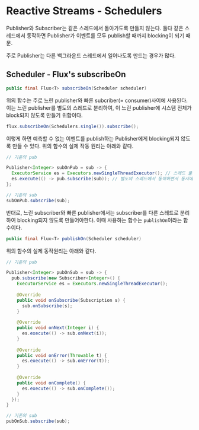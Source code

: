 # Reactive Streams - Schedulers

Publisher와 Subscriber는 같은 스레드에서 돌아가도록 만들지 않는다.
둘다 같은 스레드에서 동작하면 Publisher가 이벤트를 모두 publish할 때까지 blocking이 되기 때문.

주로 Publisher는 다른 백그라운드 스레드에서 일어나도록 만드는 경우가 많다.

## Scheduler - Flux's subscribeOn
```java
public final Flux<T> subscribeOn(Scheduler scheduler)
```

위의 함수는 주로 느린 publisher와 빠른 subcriber(= consumer)사이에 사용된다. 
이는 느린 publisher를 별도의 스레드로 분리하여, 이 느린 publisher에 시스템 전체가 block되지 않도록 만들기 위함이다.

```java
flux.subscribeOn(Schedulers.single()).subscribe();
```

이렇게 하면 예측할 수 없는 이벤트를 publish하는 Publisher에게 blocking되지 않도록 만들 수 있다.
위의 함수의 실제 작동 원리는 아래와 같다.

```java
// 기존의 pub

Publisher<Integer> subOnPub = sub -> {
  ExecutorService es = Executors.newSingleThreadExecutor(); // 스레드 풀의 스레드 수가 1개인 풀을 생성
  es.execute(() -> pub.subscribe(sub)); // 별도의 스레드에서 동작하면서 동시에 기존의 pub과 sub을 연결 = Scheduler의 역할
};

// 기존의 sub
subOnPub.subscribe(sub);
```

반대로, 느린 subscriber와 빠른 publisher에서는 subscriber를 다른 스레드로 분리하여 blocking되지 않도록 만들어야한다.
이때 사용하는 함수는 `publishOn`이라는 함수이다.

```java
public final Flux<T> publishOn(Scheduler scheduler)
```

위의 함수의 실제 동작원리는 아래와 같다.

```java
// 기존의 pub

Publisher<Integer> pubOnSub = sub -> {
  pub.subscribe(new Subscriber<Integer>() {
    ExecutorService es = Executors.newSingleThreadExecutor();
    
    @Override
    public void onSubscribe(Subscription s) {
      sub.onSubscribe(s);
    }
    
    @Override
    public void onNext(Integer i) {
      es.execute(() -> sub.onNext(i));
    }
    
    @Override
    public void onError(Throwable t) {
      es.execute(() -> sub.onError(t));
    }
    
    @Override
    public void onComplete() {
      es.execute(() -> sub.onComplete());
    }
  });
}

// 기존의 sub
pubOnSub.subscribe(sub);
```


